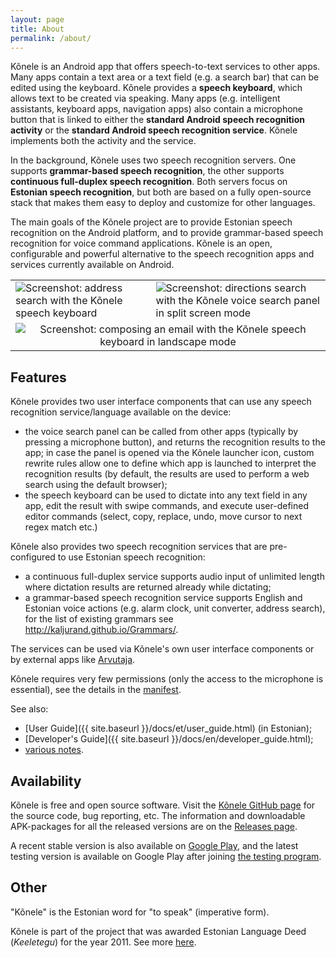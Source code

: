```yaml
---
layout: page
title: About
permalink: /about/
---
```


Kõnele is an Android app that offers speech-to-text services to other apps.
Many apps contain a text area or a text field (e.g. a search bar) that can be edited using
the keyboard. Kõnele provides a __speech keyboard__, which allows text to be created via speaking.
Many apps (e.g. intelligent assistants, keyboard apps, navigation apps) also contain a microphone button that
is linked to either the __standard Android speech recognition activity__
or the __standard Android speech recognition service__.
Kõnele implements both the activity and the service.

In the background, Kõnele uses two speech recognition servers.
One supports __grammar-based speech recognition__,
the other supports __continuous full-duplex speech recognition__.
Both servers focus on __Estonian speech recognition__, but both
are based on a fully open-source stack that makes them easy to deploy and customize for other
languages.

The main goals of the Kõnele project are to provide Estonian speech recognition on the
Android platform, and to provide grammar-based speech recognition for voice command applications.
Kõnele is an open, configurable and powerful alternative to the speech recognition apps and services
currently available on Android.

<table>
<tr>
<td class="logo">
<img class="logo" title="Screenshot: address search with the Kõnele speech keyboard" src="{{ site.baseurl }}/images/en/screenshot_portrait_1_framed_20170702_resize20.png">
</td>
<td class="logo">
<img class="logo" title="Screenshot: directions search with the Kõnele voice search panel in split screen mode" src="{{ site.baseurl }}/images/en/screenshot_portrait_framed_20170702_resize20.png">
</td>
</tr>
<tr>
<td class="logo" colspan="2" align="center">
<img class="logo" title="Screenshot: composing an email with the Kõnele speech keyboard in landscape mode" src="{{ site.baseurl }}/images/en/screenshot_landscape_framed_20170702_resize20.png">
</td>
</tr>
</table>

## Features

Kõnele provides two user interface components that can use any speech recognition service/language available on the device:

  - the voice search panel can be called from other apps (typically by pressing a microphone button), and returns the recognition results to the app; in case the panel is opened via the Kõnele launcher icon, custom rewrite rules allow one to define which app is launched to interpret the recognition results (by default, the results are used to perform a web search using the default browser);
  - the speech keyboard can be used to dictate into any text field in any app, edit the result with swipe commands, and execute user-defined editor commands (select, copy, replace, undo, move cursor to next regex match etc.)

Kõnele also provides two speech recognition services that are pre-configured to use Estonian speech recognition:

  - a continuous full-duplex service supports audio input of unlimited length where dictation results are returned already while dictating;
  - a grammar-based speech recognition service supports English and Estonian voice actions (e.g. alarm clock, unit converter, address search), for the list of existing grammars see <http://kaljurand.github.io/Grammars/>.

The services can be used via Kõnele's own user interface components or by external apps like [Arvutaja](http://kaljurand.github.io/Arvutaja/).

Kõnele requires very few permissions (only the access to the microphone is essential), see the details in the [manifest](https://github.com/Kaljurand/K6nele/blob/master/app/AndroidManifest.xml).

See also:

- [User Guide]({{ site.baseurl }}/docs/et/user_guide.html) (in Estonian);
- [Developer's Guide]({{ site.baseurl }}/docs/en/developer_guide.html);
- [various notes](https://github.com/Kaljurand/K6nele/tree/master/docs).

## Availability

Kõnele is free and open source software.
Visit the [Kõnele GitHub page][k6nele-github] for the source code, bug reporting, etc.
The information and downloadable APK-packages for all the released versions are on the [Releases page][k6nele-releases].

A recent stable version is also available on [Google Play][k6nele-play], and
the latest testing version is available on Google Play after joining
[the testing program][k6nele-beta-link].

## Other

"Kõnele" is the Estonian word for "to speak" (imperative form).

Kõnele is part of the project that was awarded Estonian Language Deed (_Keeletegu_)
for the year 2011.
See more [here](http://plus.google.com/+KaarelKaljurand/posts/QMArF5Yvegs).


[k6nele-play]:          http://play.google.com/store/apps/details?id=ee.ioc.phon.android.speak
[k6nele-beta-link]:     https://play.google.com/apps/testing/ee.ioc.phon.android.speak
[k6nele-github]:        http://github.com/Kaljurand/K6nele
[k6nele-releases]:      http://github.com/Kaljurand/K6nele/releases
